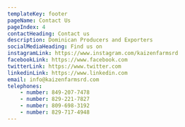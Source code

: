 ```yaml
---
templateKey: footer
pageName: Contact Us
pageIndex: 4
contactHeading: Contact us
description: Dominican Producers and Exporters
socialMediaHeading: Find us on
instagramLink: https://www.instagram.com/kaizenfarmsrd
facebookLink: https://www.facebook.com
twitterLink: https://www.twitter.com
linkedinLink: https://www.linkedin.com
email: info@kaizenfarmsrd.com
telephones:
    - number: 849-207-7478
    - number: 829-221-7827
    - number: 809-698-3192
    - number: 829-717-4948
---
```

